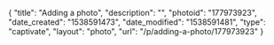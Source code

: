 {
    "title": "Adding a photo",
    "description": "",
    "photoid": "177973923",
    "date_created": "1538591473",
    "date_modified": "1538591481",
    "type": "captivate",
    "layout": "photo",
    "url": "\/p\/adding-a-photo\/177973923"
}